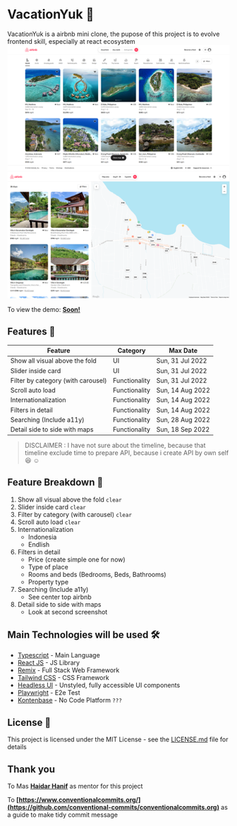 # VacationYuk :tada:

VacationYuk is a airbnb mini clone, the pupose of this project is to evolve frontend skill, especially at react ecosystem
![alt text](https://github.com/dzakifadh/VacationYuk/raw/main/homepage.png "homepage.png")
![alt text](https://github.com/dzakifadh/VacationYuk/raw/main/side-to-maps.png "side-to-maps.png")

To view the demo: **[Soon!](https://www.airbnb.com/)**

## Features :star2:

| Feature                            | Category      | Max Date         |
| ---------------------------------- | ------------- | ---------------- |
| Show all visual above the fold     | UI            | Sun, 31 Jul 2022 |
| Slider inside card                 | UI            | Sun, 31 Jul 2022 |
| Filter by category (with carousel) | Functionality | Sun, 31 Jul 2022 |
| Scroll auto load                   | Functionality | Sun, 14 Aug 2022 |
| Internationalization               | Functionality | Sun, 14 Aug 2022 |
| Filters in detail                  | Functionality | Sun, 14 Aug 2022 |
| Searching (Include a11y)           | Functionality | Sun, 28 Aug 2022 |
| Detail side to side with maps      | Functionality | Sun, 18 Sep 2022 |

> DISCLAIMER : I have not sure about the timeline, because that timeline exclude time to prepare API, because i create API by own self :laughing: :relaxed:

## Feature Breakdown :stars:

1. Show all visual above the fold `clear`
2. Slider inside card `clear`
3. Filter by category (with carousel) `clear`
4. Scroll auto load `clear`
5. Internationalization
   - Indonesia
   - Endlish
6. Filters in detail
   - Price (create simple one for now)
   - Type of place
   - Rooms and beds (Bedrooms, Beds, Bathrooms)
   - Property type
7. Searching (Include a11y)
   - See center top airbnb
8. Detail side to side with maps
   - Look at second screenshot

## Main Technologies will be used 🛠️

- [Typescript](https://www.typescriptlang.org/) - Main Language
- [React JS](https://reactjs.org/) - JS Library
- [Remix](https://remix.run/) - Full Stack Web Framework
- [Tailwind CSS](https://tailwindcss.com/) - CSS Framework
- [Headless UI](https://headlessui.dev/) - Unstyled, fully accessible UI components
- [Playwright](https://playwright.dev/) - E2e Test
- [Kontenbase](https://kontenbase.com/) - No Code Platform `???`

## License 📄

This project is licensed under the MIT License - see the [LICENSE.md](LICENSE.md) file for details

## Thank you

To Mas **[Haidar Hanif](https://github.com/mhaidarhanif)** as mentor for this project

To **[https://www.conventionalcommits.org/](https://github.com/conventional-commits/conventionalcommits.org)** as a guide to make tidy commit message
